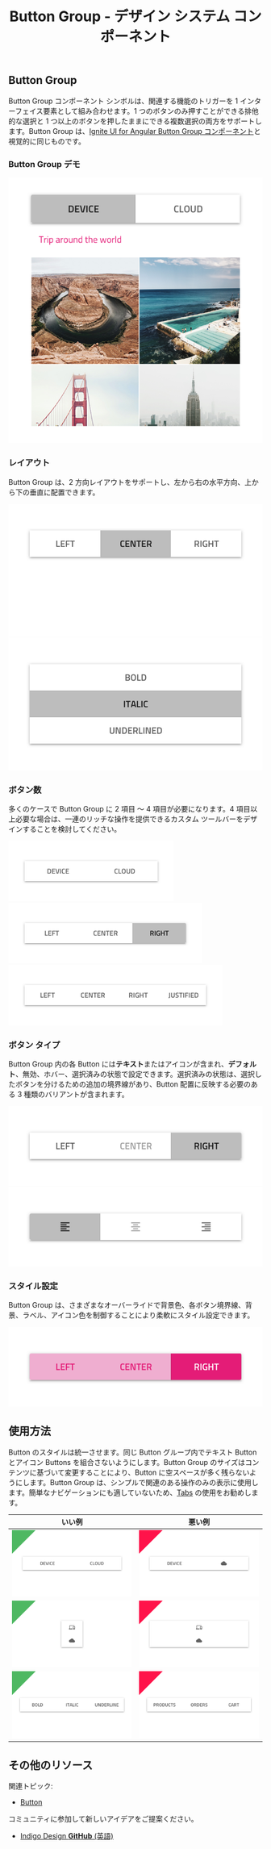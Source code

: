 ﻿---
title: Button Group - デザイン システム コンポーネント
_description: Button Group コンポーネント シンボルは、同じコンセプトに属しているシンプルな操作を表すために使用します。
_keywords: デザイン システム, Sketch, Ignite UI for Angular, コンポーネント, UI ライブラリ, ウィジェット
_language: ja
---

## Button Group

Button Group コンポーネント シンボルは、関連する機能のトリガーを 1 インターフェイス要素として組み合わせます。1 つのボタンのみ押すことができる排他的な選択と 1 つ以上のボタンを押したままにできる複数選択の両方をサポートします。Button Group は、[Ignite UI for Angular Button Group コンポーネント](https://jp.infragistics.com/products/ignite-ui-angular/angular/components/buttongroup.html)と視覚的に同じものです。

### Button Group デモ

![](../images/button-group_demo.png)

### レイアウト

Button Group は、2 方向レイアウトをサポートし、左から右の水平方向、上から下の垂直に配置できます。

![](../images/button-group_horizontal.png)
![](../images/button-group_vertical.png)

### ボタン数

多くのケースで Button Group に 2 項目 ～ 4 項目が必要になります。4 項目以上必要な場合は、一連のリッチな操作を提供できるカスタム ツールバーをデザインすることを検討してください。

![](../images/button-group_items2.png)
![](../images/button-group_items3.png)
![](../images/button-group_items4.png)

### ボタン タイプ

Button Group 内の各 Button には**テキスト**またはアイコンが含まれ、**デフォルト**、無効、ホバー、選択済みの状態で設定できます。選択済みの状態は、選択したボタンを分けるための追加の境界線があり、Button 配置に反映する必要のある 3 種類のバリアントが含まれます。

![](../images/button-group_text.png)
![](../images/button-group_icons.png)

### スタイル設定

Button Group は、さまざまなオーバーライドで背景色、各ボタン境界線、背景、ラベル、アイコン色を制御することにより柔軟にスタイル設定できます。

![](../images/button-group_styling.png)

## 使用方法

Button のスタイルは統一させます。同じ Button グループ内でテキスト Button とアイコン Buttons を組合さないようにします。Button Group のサイズはコンテンツに基づいて変更することにより、Button に空スペースが多く残らないようにします。Button Group は、シンプルで関連のある操作のみの表示に使用します。簡単なナビゲーションにも適していないため、[Tabs](tabs.md) の使用をお勧めします。 

| いい例                                  | 悪い例                                 |
| ----------------------------------- | ------------------------------------- |
| ![](../images/button-group_do1.png) | ![](../images/button-group_dont1.png) |
| ![](../images/button-group_do2.png) | ![](../images/button-group_dont2.png) |
| ![](../images/button-group_do3.png) | ![](../images/button-group_dont3.png) |

## その他のリソース

関連トピック:

- [Button](button.md)
  <div class="divider--half"></div>

コミュニティに参加して新しいアイデアをご提案ください。

- [Indigo Design **GitHub** (英語)](https://github.com/IgniteUI/design-system-docfx)
